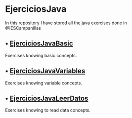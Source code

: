 # EjerciciosJava
 In this repository I have stored all the java exercises done in @IESCampanillas

## • [EjerciciosJavaBasic](https://github.com/FESEVA/EjerciciosJava/blob/main/EjerciciosJavaBasic/ReadmeJavaBasic.md)
Exercises knowing basic concepts.


## • [EjerciciosJavaVariables](https://github.com/FESEVA/EjerciciosJava/blob/main/EjerciciosJavaVariables/ReadmeJavaVariables.md)
Exercises knowing variable concepts.


## • [EjerciciosJavaLeerDatos](https://github.com/FESEVA/EjerciciosJava/blob/main/EjerciciosJavaLeerDatos/ReadmeJavaLeerDatos.md)
Exercises knowing to read data concepts.


